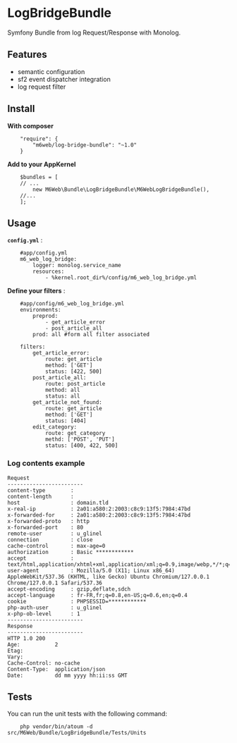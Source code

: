 # LogBridgeBundle

Symfony Bundle from log Request/Response with Monolog.


## Features

 - semantic configuration
 - sf2 event dispatcher integration
 - log request filter



## Install

**With composer**
```
    "require": {
        "m6web/log-bridge-bundle": "~1.0"
    }
```

**Add to your AppKernel**
```
    $bundles = [
    // ...
        new M6Web\Bundle\LogBridgeBundle\M6WebLogBridgeBundle(),
    //...
    ];
```


## Usage

**```config.yml```** :

```
    #app/config.yml
    m6_web_log_bridge:
        logger: monolog.service_name
        resources:
            - %kernel.root_dir%/config/m6_web_log_bridge.yml
```


**Define your filters** :

```
    #app/config/m6_web_log_bridge.yml
    environments:
        preprod:
            - get_article_error
            - post_article_all
        prod: all #form all filter associated

    filters:
        get_article_error:
            route: get_article
            method: ['GET']
            status: [422, 500]
        post_article_all:
            route: post_article
            method: all
            status: all
        get_article_not_found:
            route: get_article
            method: ['GET']
            status: [404]
        edit_category:
            route: get_category
            methd: ['POST', 'PUT']
            status: [400, 422, 500]

```


### Log contents example

    Request
    ------------------------
    content-type        : 
    content-length      : 
    host                : domain.tld
    x-real-ip           : 2a01:a580:2:2003:c8c9:13f5:7984:47bd
    x-forwarded-for     : 2a01:a580:2:2003:c8c9:13f5:7984:47bd
    x-forwarded-proto   : http
    x-forwarded-port    : 80
    remote-user         : u_glinel
    connection          : close
    cache-control       : max-age=0
    authorization       : Basic ************
    accept              : text/html,application/xhtml+xml,application/xml;q=0.9,image/webp,*/*;q=0.8
    user-agent          : Mozilla/5.0 (X11; Linux x86_64) AppleWebKit/537.36 (KHTML, like Gecko) Ubuntu Chromium/127.0.0.1 Chrome/127.0.0.1 Safari/537.36
    accept-encoding     : gzip,deflate,sdch
    accept-language     : fr-FR,fr;q=0.8,en-US;q=0.6,en;q=0.4
    cookie              : PHPSESSID=************
    php-auth-user       : u_glinel
    x-php-ob-level      : 1
    ------------------------
    Response
    ------------------------
    HTTP 1.0 200
    Age:           2
    Etag:          
    Vary:          
    Cache-Control: no-cache
    Content-Type:  application/json
    Date:          dd mm yyyy hh:ii:ss GMT


## Tests

You can run the unit tests with the following command:

```
    php vendor/bin/atoum -d src/M6Web/Bundle/LogBridgeBundle/Tests/Units
```
